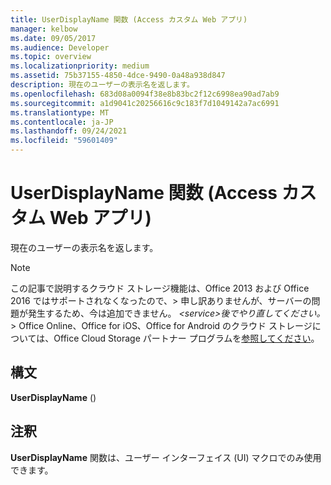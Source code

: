 ```yaml
---
title: UserDisplayName 関数 (Access カスタム Web アプリ)
manager: kelbow
ms.date: 09/05/2017
ms.audience: Developer
ms.topic: overview
ms.localizationpriority: medium
ms.assetid: 75b37155-4850-4dce-9490-0a48a938d847
description: 現在のユーザーの表示名を返します。
ms.openlocfilehash: 683d08a0094f38e8b83bc2f12c6998ea90ad7ab9
ms.sourcegitcommit: a1d9041c20256616c9c183f7d1049142a7ac6991
ms.translationtype: MT
ms.contentlocale: ja-JP
ms.lasthandoff: 09/24/2021
ms.locfileid: "59601409"
---
```

# <a name="userdisplayname-function-access-custom-web-app"></a>UserDisplayName 関数 (Access カスタム Web アプリ)

現在のユーザーの表示名を返します。
  
> [!NOTE]
> この記事で説明するクラウド ストレージ機能は、Office 2013 および Office 2016 ではサポートされなくなったので、> 申し訳ありませんが、サーバーの問題が発生するため、今は追加できません。 *\<service\>後でやり直してください。* > Office Online、Office for iOS、Office for Android のクラウド ストレージについては、Office Cloud Storage パートナー プログラムを[参照してください](https://dev.office.com/programs/officecloudstorage)。 
  
## <a name="syntax"></a>構文

 **UserDisplayName** () 
  
## <a name="remarks"></a>注釈

**UserDisplayName** 関数は、ユーザー インターフェイス (UI) マクロでのみ使用できます。 
  

